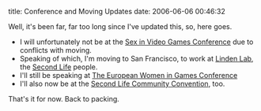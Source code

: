 title: Conference and Moving Updates
date: 2006-06-06 00:46:32 

Well, it's been far, far too long since I've updated this, so, here goes.

  * I will unfortunately not be at the [Sex in Video Games Conference][1] due to conflicts with moving.
  * Speaking of which, I'm moving to San Francisco, to work at [Linden Lab][2], the [Second Life][3] people.
  * I'll still be speaking at [The European Women in Games Conference][4]
  * I'll also now be at the [Second Life Community Convention][5], too.

That's it for now. Back to packing. 

   [1]: http://www.sexinvideogames.com
   [2]: http://www.lindenlab.com
   [3]: http://www.secondlife.com
   [4]: http://www.womeningames.com
   [5]: http://www.slconvention.com

